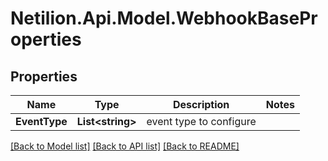 # Netilion.Api.Model.WebhookBaseProperties
## Properties

Name | Type | Description | Notes
------------ | ------------- | ------------- | -------------
**EventType** | **List&lt;string&gt;** | event type to configure | 

[[Back to Model list]](../README.md#documentation-for-models) [[Back to API list]](../README.md#documentation-for-api-endpoints) [[Back to README]](../README.md)

